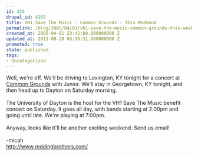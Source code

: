 ```yaml
---
id: 425
drupal_id: 4165
title: VH1 Save The Music - Common Grounds - This Weekend
permalink: /blog/2005/04/01/vh1-save-the-music-common-grounds-this-weekend
created_at: 2005-04-01 23:42:00.000000000 Z
updated_at: 2011-08-20 03:36:31.000000000 Z
promoted: true
state: published
tags:
- Uncategorized
---
```

Well, we're off. We'll be driving to Lexington, KY tonight for a concert at <a href="http://www.commongroundsoflexington.com/">Common Grounds</a> with Junior. We'll stay in Georgetown, KY tonight, and then head up to Dayton on Saturday morning.<br /><br />The University of Dayton is the host for the VH1 Save The Music benefit concert on Saturday. It goes all day, with bands starting at 2:00pm and going until late. We're playing at 7:00pm.<br /><br />Anyway, looks like it'll be another exciting weekend. Send us email!<br /><br />-micah<br />http://www.reddingbrothers.com/
